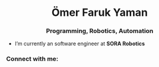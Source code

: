 <h1 align="center">Ömer Faruk Yaman</h1>
<h3 align="center">Programming, Robotics, Automation</h3>

- I’m currently an software  engineer at **SORA Robotics**

<h3 align="left">Connect with me:</h3>
<p align="left">
</p>

